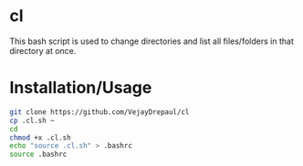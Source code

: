 # cl
This bash script is used to change directories and list all files/folders in that directory at once.

# Installation/Usage
```bash 
git clone https://github.com/VejayDrepaul/cl
cp .cl.sh ~
cd
chmod +x .cl.sh
echo "source .cl.sh" > .bashrc
source .bashrc
``` 
